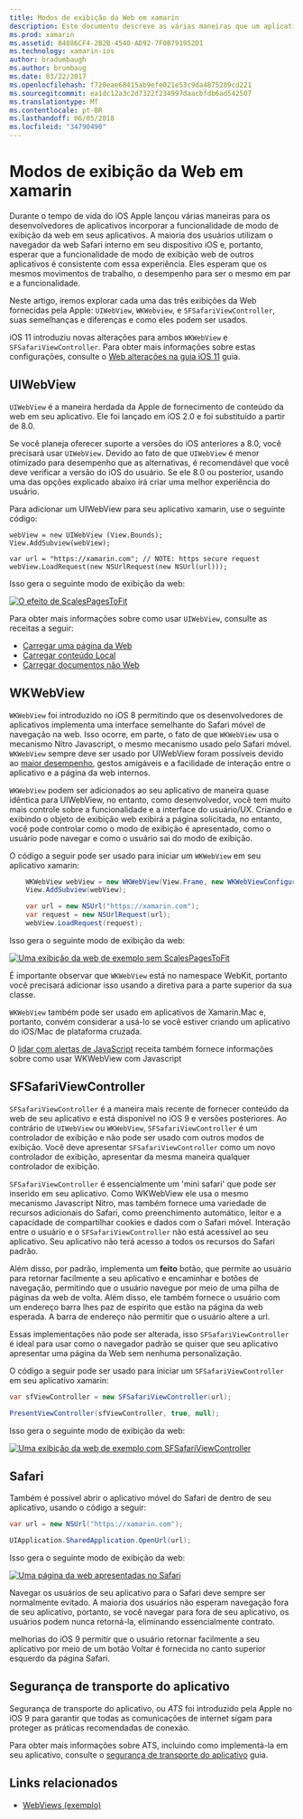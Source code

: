 ```yaml
---
title: Modos de exibição da Web em xamarin
description: Este documento descreve as várias maneiras que um aplicativo xamarin pode exibir o conteúdo da web. Ele discute UIWebView, WKWebView, SFSafariViewController, Safari e segurança de transporte do aplicativo.
ms.prod: xamarin
ms.assetid: 84886CF4-2B2B-4540-AD92-7F0B791952D1
ms.technology: xamarin-ios
author: bradumbaugh
ms.author: brumbaug
ms.date: 03/22/2017
ms.openlocfilehash: f720eae68415ab9efe021e53c9da4875209cd221
ms.sourcegitcommit: ea1dc12a3c2d7322f234997daacbfdb6ad542507
ms.translationtype: MT
ms.contentlocale: pt-BR
ms.lasthandoff: 06/05/2018
ms.locfileid: "34790490"
---
```

# <a name="web-views-in-xamarinios"></a>Modos de exibição da Web em xamarin

Durante o tempo de vida do iOS Apple lançou várias maneiras para os desenvolvedores de aplicativos incorporar a funcionalidade de modo de exibição da web em seus aplicativos. A maioria dos usuários utilizam o navegador da web Safari interno em seu dispositivo iOS e, portanto, esperar que a funcionalidade de modo de exibição web de outros aplicativos é consistente com essa experiência. Eles esperam que os mesmos movimentos de trabalho, o desempenho para ser o mesmo em par e a funcionalidade.

Neste artigo, iremos explorar cada uma das três exibições da Web fornecidas pela Apple: `UIWebView`, `WKWebview`, e `SFSafariViewController`, suas semelhanças e diferenças e como eles podem ser usados. 

iOS 11 introduziu novas alterações para ambos `WKWebView` e `SFSafariViewController`. Para obter mais informações sobre estas configurações, consulte o [Web alterações na guia iOS 11](~/ios/platform/introduction-to-ios11/web.md) guia.

## <a name="uiwebview"></a>UIWebView

`UIWebView` é a maneira herdada da Apple de fornecimento de conteúdo da web em seu aplicativo. Ele foi lançado em iOS 2.0 e foi substituído a partir de 8.0.

Se você planeja oferecer suporte a versões do iOS anteriores a 8.0, você precisará usar `UIWebView`. Devido ao fato de que `UIWebView` é menor otimizado para desempenho que as alternativas, é recomendável que você deve verificar a versão do iOS do usuário. Se ele 8.0 ou posterior, usando uma das opções explicado abaixo irá criar uma melhor experiência do usuário.
 
Para adicionar um UIWebView para seu aplicativo xamarin, use o seguinte código:
 
```
webView = new UIWebView (View.Bounds);
View.AddSubview(webView);

var url = "https://xamarin.com"; // NOTE: https secure request
webView.LoadRequest(new NSUrlRequest(new NSUrl(url)));
```

Isso gera o seguinte modo de exibição da web:

[![](uiwebview-images/webview.png "O efeito de ScalesPagesToFit")](uiwebview-images/webview.png#lightbox)

Para obter mais informações sobre como usar `UIWebView`, consulte as receitas a seguir:


- [Carregar uma página da Web](https://developer.xamarin.com/recipes/ios/content_controls/web_view/load_a_web_page/)
- [Carregar conteúdo Local](https://developer.xamarin.com/recipes/ios/content_controls/web_view/load_local_content/)
- [Carregar documentos não Web](https://developer.xamarin.com/recipes/ios/content_controls/web_view/load_non-web_documents/)

## <a name="wkwebview"></a>WKWebView

`WKWebView` foi introduzido no iOS 8 permitindo que os desenvolvedores de aplicativos implementa uma interface semelhante do Safari móvel de navegação na web. Isso ocorre, em parte, o fato de que `WKWebView` usa o mecanismo Nitro Javascript, o mesmo mecanismo usado pelo Safari móvel. `WKWebView` sempre deve ser usado por UIWebView foram possíveis devido ao [maior desempenho](http://blog.initlabs.com/post/100113463211/wkwebview-vs-uiwebview), gestos amigáveis e a facilidade de interação entre o aplicativo e a página da web internos.
  
`WKWebView` podem ser adicionados ao seu aplicativo de maneira quase idêntica para UIWebView, no entanto, como desenvolvedor, você tem muito mais controle sobre a funcionalidade e a interface do usuário/UX. Criando e exibindo o objeto de exibição web exibirá a página solicitada, no entanto, você pode controlar como o modo de exibição é apresentado, como o usuário pode navegar e como o usuário sai do modo de exibição.  

O código a seguir pode ser usado para iniciar um `WKWebView` em seu aplicativo xamarin:

```csharp
    WKWebView webView = new WKWebView(View.Frame, new WKWebViewConfiguration());
    View.AddSubview(webView);

    var url = new NSUrl("https://xamarin.com");
    var request = new NSUrlRequest(url);
    webView.LoadRequest(request);
```

Isso gera o seguinte modo de exibição da web:

[![](uiwebview-images/wkwebview.png "Uma exibição da web de exemplo sem ScalesPagesToFit")](uiwebview-images/wkwebview.png#lightbox)

É importante observar que `WKWebView` está no namespace WebKit, portanto você precisará adicionar isso usando a diretiva para a parte superior da sua classe.

`WKWebView` também pode ser usado em aplicativos de Xamarin.Mac e, portanto, convém considerar a usá-lo se você estiver criando um aplicativo do iOS/Mac de plataforma cruzada.

O [lidar com alertas de JavaScript](https://developer.xamarin.com/recipes/ios/content_controls/web_view/handle_javascript_alerts/) receita também fornece informações sobre como usar WKWebView com Javascript

<a name="safariviewcontroller" />

## <a name="sfsafariviewcontroller"></a>SFSafariViewController
 
 `SFSafariViewController` é a maneira mais recente de fornecer conteúdo da web de seu aplicativo e está disponível no iOS 9 e versões posteriores. Ao contrário de `UIWebView` ou `WKWebView`, `SFSafariViewController` é um controlador de exibição e não pode ser usado com outros modos de exibição. Você deve apresentar `SFSafariViewController` como um novo controlador de exibição, apresentar da mesma maneira qualquer controlador de exibição.
 
 `SFSafariViewController` é essencialmente um 'mini safari' que pode ser inserido em seu aplicativo. Como WKWebView ele usa o mesmo mecanismo Javascript Nitro, mas também fornece uma variedade de recursos adicionais do Safari, como preenchimento automático, leitor e a capacidade de compartilhar cookies e dados com o Safari móvel. Interação entre o usuário e o `SFSafariViewController` não está acessível ao seu aplicativo. Seu aplicativo não terá acesso a todos os recursos do Safari padrão.
 
Além disso, por padrão, implementa um **feito** botão, que permite ao usuário para retornar facilmente a seu aplicativo e encaminhar e botões de navegação, permitindo que o usuário navegue por meio de uma pilha de páginas da web de volta. Além disso, ele também fornece o usuário com um endereço barra lhes paz de espírito que estão na página da web esperada. A barra de endereço não permitir que o usuário altere a url. 

Essas implementações não pode ser alterada, isso `SFSafariViewController` é ideal para usar como o navegador padrão se quiser que seu aplicativo apresentar uma página da Web sem nenhuma personalização.

O código a seguir pode ser usado para iniciar um `SFSafariViewController` em seu aplicativo xamarin:

```csharp
var sfViewController = new SFSafariViewController(url);

PresentViewController(sfViewController, true, null);
```

Isso gera o seguinte modo de exibição da web:

[![](uiwebview-images/sfsafariviewcontroller.png "Uma exibição da web de exemplo com SFSafariViewController")](uiwebview-images/sfsafariviewcontroller.png#lightbox)

## <a name="safari"></a>Safari

Também é possível abrir o aplicativo móvel do Safari de dentro de seu aplicativo, usando o código a seguir:

```csharp
var url = new NSUrl("https://xamarin.com");

UIApplication.SharedApplication.OpenUrl(url);

```

Isso gera o seguinte modo de exibição da web:

[![](uiwebview-images/safari.png "Uma página da web apresentadas no Safari")](uiwebview-images/safari.png#lightbox)

Navegar os usuários de seu aplicativo para o Safari deve sempre ser normalmente evitado. A maioria dos usuários não esperam navegação fora de seu aplicativo, portanto, se você navegar para fora de seu aplicativo, os usuários podem nunca retorná-la, eliminando essencialmente contrato.

melhorias do iOS 9 permitir que o usuário retornar facilmente a seu aplicativo por meio de um botão Voltar é fornecida no canto superior esquerdo da página Safari.

## <a name="app-transport-security"></a>Segurança de transporte do aplicativo

Segurança de transporte do aplicativo, ou *ATS* foi introduzido pela Apple no iOS 9 para garantir que todas as comunicações de internet sigam para proteger as práticas recomendadas de conexão.

Para obter mais informações sobre ATS, incluindo como implementá-la em seu aplicativo, consulte o [segurança de transporte do aplicativo](~/ios/app-fundamentals/ats.md) guia.

## <a name="related-links"></a>Links relacionados

- [WebViews (exemplo)](https://developer.xamarin.com/samples/monotouch/WebView/)

